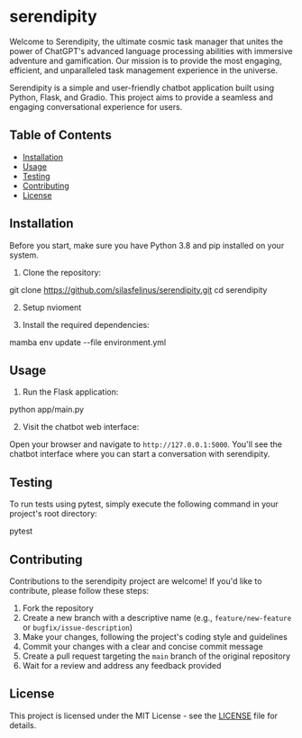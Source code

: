 # serendipity
Welcome to Serendipity, the ultimate cosmic task manager that unites the power of ChatGPT's advanced language processing abilities with immersive adventure and gamification. Our mission is to provide the most engaging, efficient, and unparalleled task management experience in the universe. 


Serendipity is a simple and user-friendly chatbot application built using Python, Flask, and Gradio. This project aims to provide a seamless and engaging conversational experience for users.

## Table of Contents

- [Installation](#installation)
- [Usage](#usage)
- [Testing](#testing)
- [Contributing](#contributing)
- [License](#license)

## Installation

Before you start, make sure you have Python 3.8 and pip installed on your system.

1. Clone the repository:

git clone https://github.com/silasfelinus/serendipity.git
cd serendipity


2. Setup nvioment

3. Install the required dependencies:

mamba env update --file environment.yml


## Usage

1. Run the Flask application:

python app/main.py

2. Visit the chatbot web interface:

Open your browser and navigate to `http://127.0.0.1:5000`. You'll see the chatbot interface where you can start a conversation with serendipity.

## Testing

To run tests using pytest, simply execute the following command in your project's root directory:

pytest


## Contributing

Contributions to the serendipity project are welcome! If you'd like to contribute, please follow these steps:

1. Fork the repository
2. Create a new branch with a descriptive name (e.g., `feature/new-feature` or `bugfix/issue-description`)
3. Make your changes, following the project's coding style and guidelines
4. Commit your changes with a clear and concise commit message
5. Create a pull request targeting the `main` branch of the original repository
6. Wait for a review and address any feedback provided

## License

This project is licensed under the MIT License - see the [LICENSE](LICENSE) file for details.
